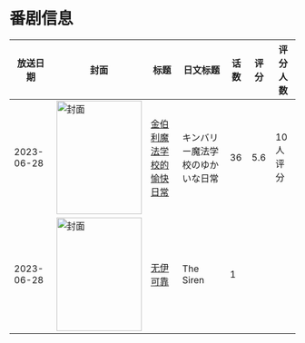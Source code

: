 # 番剧信息

|放送日期|封面|标题|日文标题|话数|评分|评分人数|
|---|---|---|---|---|---|---|
|2023-06-28|<img src="//lain.bgm.tv/pic/cover/c/46/44/444747_abt4k.jpg" alt="封面" style="width:150px;height:200px;object-fit:cover;">|[金伯利魔法学校的愉快日常](https://bangumi.tv/subject/444747)|キンバリー魔法学校のゆかいな日常|36|5.6|10人评分|
|2023-06-28|<img src="//lain.bgm.tv/pic/cover/c/28/24/457389_Wqgdm.jpg" alt="封面" style="width:150px;height:200px;object-fit:cover;">|[无伊可靠](https://bangumi.tv/subject/457389)|The Siren|1|||

